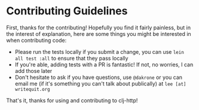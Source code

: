 # Contributing Guidelines

First, thanks for the contributing! Hopefully you find it fairly painless, but
in the interest of explanation, here are some things you might be interested in
when contributing code:

- Please run the tests locally if you submit a change, you can use `lein all
  test :all` to ensure that they pass locally
- If you're able, adding tests with a PR is fantastic! If not, no worries, I can
  add those later
- Don't hesitate to ask if you have questions, use `@dakrone` or you can email
  me (if it's something you can't talk about publically) at `lee [at]
  writequit.org`

That's it, thanks for using and contributing to clj-http!
